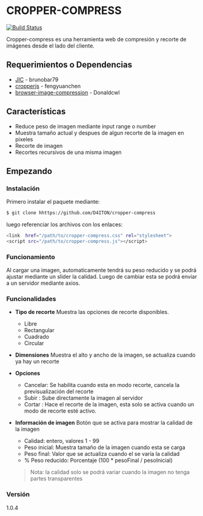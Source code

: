 # CROPPER-COMPRESS

[![Build Status](https://travis-ci.org/joemccann/dillinger.svg?branch=master)]()

Cropper-compress es una herramienta web de compresión y recorte de imágenes desde el lado del cliente.

## Requerimientos o Dependencias
- [JIC](https://github.com/brunobar79/J-I-C) - brunobar79
- [cropperjs](https://github.com/fengyuanchen/cropperjs) - fengyuanchen
- [browser-image-compression](https://github.com/Donaldcwl/browser-image-compression) - Donaldcwl

## Características
- Reduce peso de imagen mediante input range o number
- Muestra tamaño actual y despues de algun recorte de la imagen en pixeles
- Recorte de imagen
- Recortes recursivos de una misma imagen

## Empezando

### Instalación
Primero instalar el paquete mediante:
```sh
$ git clone hhttps://github.com/D4ITON/cropper-compress
```
luego referenciar los archivos con los enlaces:
```sh
<link  href="/path/to/cropper-compress.css" rel="stylesheet">
<script src="/path/to/cropper-compress.js"></script>
```

### Funcionamiento
Al cargar una imagen, automaticamente tendrá su peso reducido y se podrá ajustar mediante un slider la calidad. Luego de cambiar esta se podrá enviar a un servidor mediante axios.

### Funcionalidades
- **Tipo de recorte**
 Muestra las opciones de recorte disponibles.
  - Libre
  - Rectangular
  - Cuadrado
  - Circular

- **Dimensiones** 
 Muestra el alto y ancho de la imagen, se actualiza cuando ya hay un recorte

- **Opciones**
     - Cancelar:  Se habilita cuando esta en modo recorte, cancela la previsualización del recorte
     - Subir :  Sube directamente la imagen al servidor
     - Cortar :  Hace el recorte de la imagen, esta solo se activa cuando un modo de recorte esté activo.

    
- **Información de imagen**
 Botón que se activa para mostrar la calidad de la imagen

     - Calidad: entero, valores 1 - 99
     - Peso inicial: Muestra tamaño de la imagen cuando esta se carga
     - Peso final: Valor que se actualiza cuando el se varía la calidad
     - % Peso reducido: Porcentaje (100 * pesoFinal / pesoInicial)

    > Nota: la calidad solo se podrá variar cuando la imagen no tenga partes transparentes

### Versión
1.0.4
